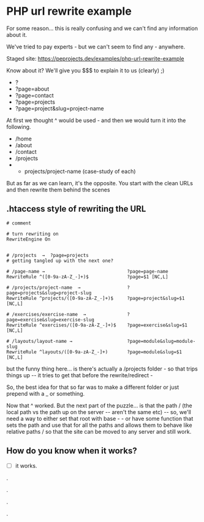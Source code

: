 
# PHP url rewrite example

For some reason... this is really confusing and we can't find any information about it.

We've tried to pay experts - but we can't seem to find any - anywhere.

Staged site: https://peprojects.dev/examples/php-url-rewrite-example

Know about it? We'll give you $$$ to explain it to us (clearly)  ;)

- ?
- ?page=about
- ?page=contact
- ?page=projects
- ?page=project&slug=project-name

At first we thought ^ would be used - and then we would turn it into the following.

- /home
- /about
- /contact
- /projects
- - projects/project-name (case-study of each)

But as far as we can learn, it's the opposite. You start with the clean URLs and then rewrite them behind the scenes


## .htaccess style of rewriting the URL

```
# comment

# turn rewriting on
RewriteEngine On


# /projects  →  ?page=projects
# getting tangled up with the next one?

# /page-name →                 				?page=page-name
RewriteRule ^([0-9a-zA-Z_-]+)$ 				?page=$1 [NC,L]

# /projects/project-name  →             	?page=projects&slug=project-slug
RewriteRule ^projects/([0-9a-zA-Z_-]+)$ 	?page=project&slug=$1 [NC,L]

# /exercises/exercise-name  →            	?page=exercise&slug=exercise-slug
RewriteRule ^exercises/([0-9a-zA-Z_-]+)$ 	?page=exercise&slug=$1 [NC,L]

# /layouts/layout-name →              		?page=module&slug=module-slug
RewriteRule ^layouts/([0-9a-zA-Z_-]+) 		?page=module&slug=$1 [NC,L]
```

but the funny thing here... is there's actually a /projects folder - so that trips things up -- it tries to get that before the rewrite/redirect - 

So, the best idea for that so far was to make a different folder or just prepend with a _ or something.

Now that ^ worked. But the next part of the puzzle... is that the path / (the local path vs the path up on the server -- aren't the same etc) -- so, we'll need a way to either set that root with base - - or have some function that sets the path and use that for all the paths and allows them to behave like relative paths  / so that the site can be moved to any server and still work.

## How do you know when it works?

* [ ] it works.




.



.



.



.

